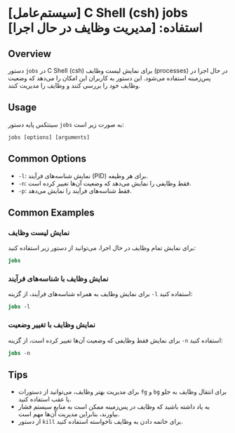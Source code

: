 # [سیستم‌عامل] C Shell (csh) jobs استفاده: [مدیریت وظایف در حال اجرا]

## Overview
دستور `jobs` در C Shell (csh) برای نمایش لیست وظایف (processes) در حال اجرا در پس‌زمینه استفاده می‌شود. این دستور به کاربران این امکان را می‌دهد که وضعیت وظایف خود را بررسی کنند و وظایف را مدیریت کنند.

## Usage
سینتکس پایه دستور `jobs` به صورت زیر است:

```
jobs [options] [arguments]
```

## Common Options
- `-l`: نمایش شناسه‌های فرآیند (PID) برای هر وظیفه.
- `-n`: فقط وظایفی را نمایش می‌دهد که وضعیت آن‌ها تغییر کرده است.
- `-p`: فقط شناسه‌های فرآیند را نمایش می‌دهد.

## Common Examples
### نمایش لیست وظایف
برای نمایش تمام وظایف در حال اجرا، می‌توانید از دستور زیر استفاده کنید:

```csh
jobs
```

### نمایش وظایف با شناسه‌های فرآیند
برای نمایش وظایف به همراه شناسه‌های فرآیند، از گزینه `-l` استفاده کنید:

```csh
jobs -l
```

### نمایش وظایف با تغییر وضعیت
برای نمایش فقط وظایفی که وضعیت آن‌ها تغییر کرده است، از گزینه `-n` استفاده کنید:

```csh
jobs -n
```

## Tips
- برای مدیریت بهتر وظایف، می‌توانید از دستورات `fg` و `bg` برای انتقال وظایف به جلو یا عقب استفاده کنید.
- به یاد داشته باشید که وظایف در پس‌زمینه ممکن است به منابع سیستم فشار بیاورند، بنابراین مدیریت آن‌ها مهم است.
- از دستور `kill` برای خاتمه دادن به وظایف ناخواسته استفاده کنید.
